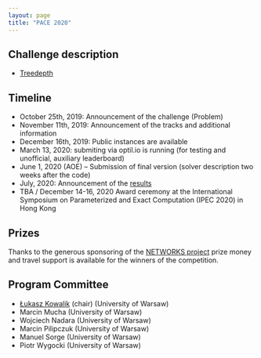 ```yaml
---
layout: page
title: "PACE 2020"
---
```


## Challenge description

- [Treedepth](td.md)

## Timeline

- October 25th, 2019: Announcement of the challenge (Problem)  
- November 11th, 2019: Announcement of the tracks and additional information 
- December 16th, 2019: Public instances are available  
- March 13, 2020: submiting via optil.io is running (for testing and unofficial, auxiliary leaderboard)
- June 1, 2020 (AOE) – Submission of final version (solver description two weeks after the code)  
- July, 2020: Announcement of the [results](results.md)  
- TBA / December 14-16, 2020 Award ceremony at the International Symposium on Parameterized and Exact Computation (IPEC 2020) in Hong Kong

## Prizes
Thanks to the generous sponsoring of the [NETWORKS project](http://thenetworkcenter.nl/) prize money and travel support is available for the winners of the competition.

## Program Committee

- [Łukasz Kowalik](mailto:kowalik@mimuw.edu.pl) (chair) (University of Warsaw)
- Marcin Mucha (University of Warsaw)
- Wojciech Nadara (University of Warsaw)
- Marcin Pilipczuk (University of Warsaw)
- Manuel Sorge (University of Warsaw)
- Piotr Wygocki (University of Warsaw)




